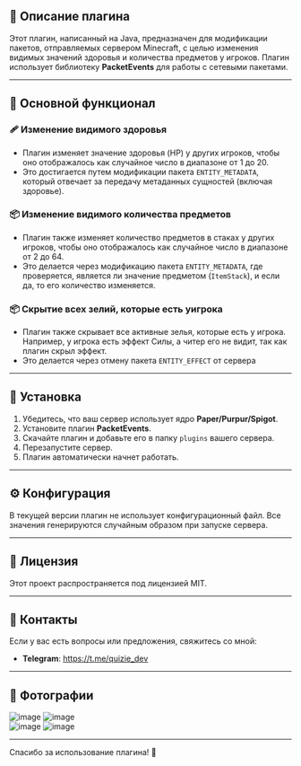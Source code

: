 ## 🎯 Описание плагина

Этот плагин, написанный на Java, предназначен для модификации пакетов, отправляемых сервером Minecraft, с целью изменения видимых значений здоровья и количества предметов у игроков. Плагин использует библиотеку **PacketEvents** для работы с сетевыми пакетами.

---

## 🌟 Основной функционал

### 🩹 Изменение видимого здоровья
- Плагин изменяет значение здоровья (HP) у других игроков, чтобы оно отображалось как случайное число в диапазоне от 1 до 20.
- Это достигается путем модификации пакета `ENTITY_METADATA`, который отвечает за передачу метаданных сущностей (включая здоровье).

### 📦 Изменение видимого количества предметов
- Плагин также изменяет количество предметов в стаках у других игроков, чтобы оно отображалось как случайное число в диапазоне от 2 до 64.
- Это делается через модификацию пакета `ENTITY_METADATA`, где проверяется, является ли значение предметом (`ItemStack`), и если да, то его количество изменяется.

### 📦 Скрытие всех зелий, которые есть  уигрока
- Плагин также скрывает все активные зелья, которые есть у игрока. Например, у игрока есть эффект Силы, а читер его не видит, так как плагин скрыл эффект.
- Это делается через отмену пакета `ENTITY_EFFECT` от сервера

---

## 🚀 Установка
1. Убедитесь, что ваш сервер использует ядро **Paper/Purpur/Spigot**.
2. Установите плагин **PacketEvents**.
3. Скачайте плагин и добавьте его в папку `plugins` вашего сервера.
4. Перезапустите сервер.
5. Плагин автоматически начнет работать.

---

## ⚙️ Конфигурация
В текущей версии плагин не использует конфигурационный файл. Все значения генерируются случайным образом при запуске сервера.

---

## 📜 Лицензия
Этот проект распространяется под лицензией MIT.

---

## 📧 Контакты
Если у вас есть вопросы или предложения, свяжитесь со мной:
- **Telegram**: https://t.me/quizie_dev

---

## 🎥 Фотографии
![image](https://github.com/user-attachments/assets/ae66efc1-b230-4da5-bfbf-9f1e41a6e748)
![image](https://github.com/user-attachments/assets/bf11b18c-de66-4d0a-8420-c3698c04b68a)
<br>
![image](https://github.com/user-attachments/assets/8ba086d5-6fdd-444b-9ef5-1f657c05d591)
![image](https://github.com/user-attachments/assets/8e24d3b5-0e2c-4f50-9b68-3410bfb0131d)


---

Спасибо за использование плагина! 🎉  


